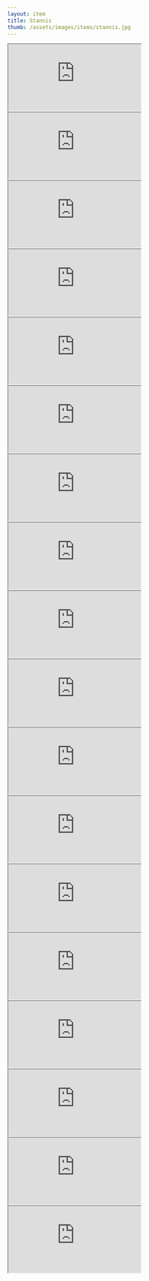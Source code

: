 ```yaml
---
layout: item
title: Stannis
thumb: /assets/images/items/stannis.jpg
---
```

<iframe src="http://magic-items.herokuapp.com/item/embed/1"></iframe>
<iframe src="http://magic-items.herokuapp.com/item/embed/57"></iframe>
<iframe src="http://magic-items.herokuapp.com/item/embed/77"></iframe>

<iframe src="http://magic-items.herokuapp.com/item/embed/3"></iframe>
<iframe src="http://magic-items.herokuapp.com/item/embed/9"></iframe>
<iframe src="http://magic-items.herokuapp.com/item/embed/40"></iframe>
<iframe src="http://magic-items.herokuapp.com/item/embed/55"></iframe>
<iframe src="http://magic-items.herokuapp.com/item/embed/62"></iframe>
<iframe src="http://magic-items.herokuapp.com/item/embed/65"></iframe>
<iframe src="http://magic-items.herokuapp.com/item/embed/66"></iframe>
<iframe src="http://magic-items.herokuapp.com/item/embed/78"></iframe>
<iframe src="http://magic-items.herokuapp.com/item/embed/81"></iframe>
<iframe src="http://magic-items.herokuapp.com/item/embed/90"></iframe>
<iframe src="http://magic-items.herokuapp.com/item/embed/115"></iframe>
<iframe src="http://magic-items.herokuapp.com/item/embed/112"></iframe>
<iframe src="http://magic-items.herokuapp.com/item/embed/143"></iframe>
<iframe src="http://magic-items.herokuapp.com/item/embed/174"></iframe>
<iframe src="http://magic-items.herokuapp.com/item/embed/150"></iframe>

